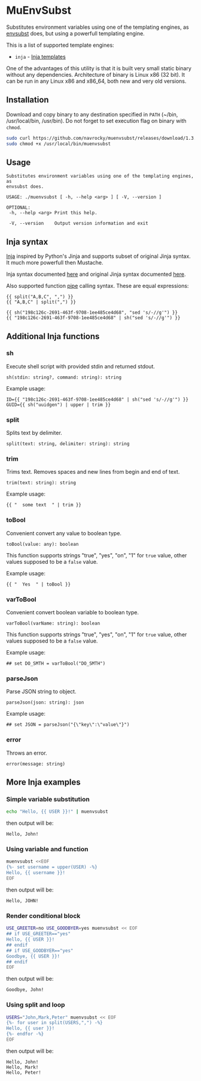 # MuEnvSubst

Substitutes environment variables using one of the templating engines, as 
[envsubst](https://www.gnu.org/software/gettext/manual/html_node/envsubst-Invocation.html) does, but using a powerfull templating engine. 

This is a list of supported template engines:

- `inja` - [Inja templates](https://pantor.github.io/inja/)

One of the advantages of this utility is that it is built very small static binary without any dependencies.
Architecture of binary is Linux x86 (32 bit). It can be run in any Linux x86 and x86_64, both new and very old versions.

## Installation

Download and copy binary to any destination specified in `PATH` (~/bin, /usr/local/bin, /usr/bin). 
Do not forget to set execution flag on binary with `chmod`.

```sh
sudo curl https://github.com/navrocky/muenvsubst/releases/download/1.3.0/muenvsubst -Lo /usr/local/bin/muenvsubst
sudo chmod +x /usr/local/bin/muenvsubst
```

## Usage

```
Substitutes environment variables using one of the templating engines, as 
envsubst does. 

USAGE: ./muenvsubst [ -h, --help <arg> ] [ -V, --version ] 

OPTIONAL:
 -h, --help <arg> Print this help. 

 -V, --version    Output version information and exit
```

## Inja syntax

[Inja](https://pantor.github.io/inja/) inspired by Python's Jinja and supports subset of original Jinja syntax. It 
much more powerfull then Mustache. 

Inja syntax documented [here](https://pantor.github.io/inja/) and original Jinja syntax documented 
[here](https://jinja.palletsprojects.com/en/stable/templates/).

Also supported function [pipe](https://jinja.palletsprojects.com/en/stable/templates/#filters) calling syntax. 
These are equal expressions:

```
{{ split("A,B,C", ",") }}
{{ "A,B,C" | split(",") }}

{{ sh("198c126c-2691-463f-9708-1ee485ce4d68", "sed 's/-//g'") }}
{{ "198c126c-2691-463f-9708-1ee485ce4d68" | sh("sed 's/-//g'") }}
```

## Additional Inja functions

### sh

Execute shell script with provided stdin and returned stdout.

```
sh(stdin: string?, command: string): string
```

Example usage:
```
ID={{ "198c126c-2691-463f-9708-1ee485ce4d68" | sh("sed 's/-//g'") }}
GUID={{ sh("uuidgen") | upper | trim }}
```

### split

Splits text by delimiter.

```
split(text: string, delimiter: string): string
```

### trim

Trims text. Removes spaces and new lines from begin and end of text.
  
```
trim(text: string): string
```

Example usage:
```
{{ "  some text  " | trim }} 
```

### toBool

Convenient convert any value to boolean type.
  
```
toBool(value: any): boolean
```

This function supports strings "true", "yes", "on", "1" for `true` value, other values supposed to be a `false` value. 

Example usage:
```
{{ "  Yes  " | toBool }}
```

### varToBool

Convenient convert boolean variable to boolean type.
  
```
varToBool(varName: string): boolean
```

This function supports strings "true", "yes", "on", "1" for `true` value, other values supposed to be a `false` value. 

Example usage: 

```
## set DO_SMTH = varToBool("DO_SMTH")
```

### parseJson

Parse JSON string to object.
  
```
parseJson(json: string): json
```

Example usage: 

```
## set JSON = parseJson("{\"key\":\"value\"}")
```

### error

Throws an error.
  
```
error(message: string)
```

## More Inja examples

### Simple variable substitution

```sh
echo "Hello, {{ USER }}!" | muenvsubst
```

then output will be: 

```
Hello, John!
```

### Using variable and function

```sh
muenvsubst <<EOF
{%- set username = upper(USER) -%}
Hello, {{ username }}!
EOF
```

then output will be: 

```
Hello, JOHN!
```
  
### Render conditional block

```sh
USE_GREETER=no USE_GOODBYER=yes muenvsubst << EOF
## if USE_GREETER=="yes"
Hello, {{ USER }}!
## endif
## if USE_GOODBYER=="yes"
Goodbye, {{ USER }}!
## endif
EOF
```

then output will be: 

```
Goodbye, John!
```

### Using split and loop
  
```sh
USERS="John,Mark,Peter" muenvsubst << EOF
{%- for user in split(USERS,",") -%}
Hello, {{ user }}!
{%- endfor -%}
EOF
```

then output will be: 

```
Hello, John!
Hello, Mark!
Hello, Peter!
```
